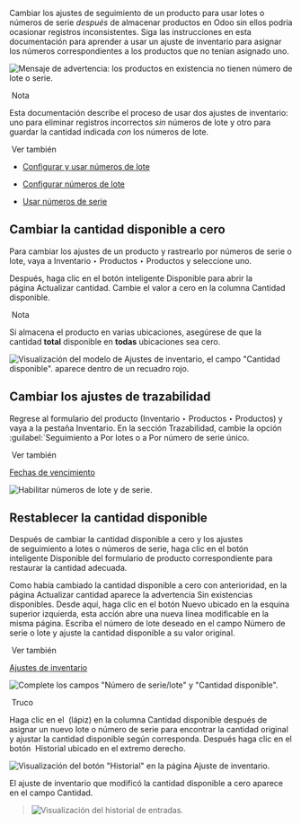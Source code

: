 Cambiar los ajustes de seguimiento de un producto para usar lotes o números de serie _después_ de almacenar productos en Odoo sin ellos podría ocasionar registros inconsistentes. Siga las instrucciones en esta documentación para aprender a usar un ajuste de inventario para asignar los números correspondientes a los productos que no tenían asignado uno.

![Mensaje de advertencia: los productos en existencia no tienen número de lote o serie.](https://www.odoo.com/documentation/17.0/es/_images/warning.png)

 Nota

Esta documentación describe el proceso de usar dos ajustes de inventario: uno para eliminar registros incorrectos _sin_ números de lote y otro para guardar la cantidad indicada _con_ los números de lote.

 Ver también

- [Configurar y usar números de lote](https://www.odoo.com/documentation/17.0/es/applications/inventory_and_mrp/inventory/product_management/product_tracking/lots.html)
    
- [Configurar números de lote](https://www.odoo.com/documentation/17.0/es/applications/inventory_and_mrp/inventory/product_management/product_tracking/create_sn.html)
    
- [Usar números de serie](https://www.odoo.com/documentation/17.0/es/applications/inventory_and_mrp/inventory/product_management/product_tracking/serial_numbers.html)
    

## Cambiar la cantidad disponible a cero[](https://www.odoo.com/documentation/17.0/es/applications/inventory_and_mrp/inventory/product_management/product_tracking/reassign.html#change-on-hand-quantity-to-zero "Enlazar permanentemente con este título")

Para cambiar los ajustes de un producto y rastrearlo por números de serie o lote, vaya a Inventario ‣ Productos ‣ Productos y seleccione uno.

Después, haga clic en el botón inteligente Disponible para abrir la página Actualizar cantidad. Cambie el valor a cero en la columna Cantidad disponible.

 Nota

Si almacena el producto en varias ubicaciones, asegúrese de que la cantidad **total** disponible en **todas** ubicaciones sea cero.

![Visualización del modelo de Ajustes de inventario, el campo "Cantidad disponible". aparece dentro de un recuadro rojo.](https://www.odoo.com/documentation/17.0/es/_images/remove-quant.png)

## Cambiar los ajustes de trazabilidad[](https://www.odoo.com/documentation/17.0/es/applications/inventory_and_mrp/inventory/product_management/product_tracking/reassign.html#change-traceability-setting "Enlazar permanentemente con este título")

Regrese al formulario del producto (Inventario ‣ Productos ‣ Productos) y vaya a la pestaña Inventario. En la sección Trazabilidad, cambie la opción :guilabel:`Seguimiento a Por lotes o a Por número de serie único.

 Ver también

[Fechas de vencimiento](https://www.odoo.com/documentation/17.0/es/applications/inventory_and_mrp/inventory/product_management/product_tracking/expiration_dates.html)

![Habilitar números de lote y de serie.](https://www.odoo.com/documentation/17.0/es/_images/tracking.png)

## Restablecer la cantidad disponible[](https://www.odoo.com/documentation/17.0/es/applications/inventory_and_mrp/inventory/product_management/product_tracking/reassign.html#restore-on-hand-quantity "Enlazar permanentemente con este título")

Después de cambiar la cantidad disponible a cero y los ajustes de seguimiento a lotes o números de serie, haga clic en el botón inteligente Disponible del formulario de producto correspondiente para restaurar la cantidad adecuada.

Como había cambiado la cantidad disponible a cero con anterioridad, en la página Actualizar cantidad aparece la advertencia Sin existencias disponibles. Desde aquí, haga clic en el botón Nuevo ubicado en la esquina superior izquierda, esta acción abre una nueva línea modificable en la misma página. Escriba el número de lote deseado en el campo Número de serie o lote y ajuste la cantidad disponible a su valor original.

 Ver también

[Ajustes de inventario](https://www.odoo.com/documentation/17.0/es/applications/inventory_and_mrp/inventory/warehouses_storage/inventory_management/count_products.html)

![Complete los campos "Número de serie/lote" y "Cantidad disponible".](https://www.odoo.com/documentation/17.0/es/_images/update-quantity.png)

 Truco

Haga clic en el  (lápiz) en la columna Cantidad disponible después de asignar un nuevo lote o número de serie para encontrar la cantidad original y ajustar la cantidad disponible según corresponda. Después haga clic en el botón  Historial ubicado en el extremo derecho.

![Visualización del botón "Historial" en la página Ajuste de inventario.](https://www.odoo.com/documentation/17.0/es/_images/adjustment.png)

El ajuste de inventario que modificó la cantidad disponible a cero aparece en el campo Cantidad.

> ![Visualización del historial de entradas.](https://www.odoo.com/documentation/17.0/es/_images/history.png)